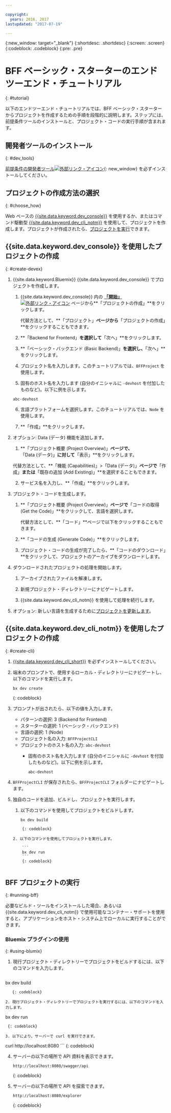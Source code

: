 ```yaml
---

copyright:
  years: 2016, 2017
lastupdated: "2017-07-19"

---
```

{:new_window: target="_blank"}
{:shortdesc: .shortdesc}
{:screen: .screen}
{:codeblock: .codeblock}
{:pre: .pre}

# BFF ベーシック・スターターのエンドツーエンド・チュートリアル
{: #tutorial}

以下のエンドツーエンド・チュートリアルでは、BFF ベーシック・スターターからプロジェクトを作成するための手順を段階的に説明します。ステップには、前提条件ツールのインストールと、プロジェクト・コードの実行手順が含まれます。


## 開発者ツールのインストール
{: #dev_tools}

[前提条件の開発者ツール![外部リンク・アイコン](../icons/launch-glyph.svg "外部リンク・アイコン")](get_code.html#prereq-dev-tools "外部リンク・アイコン"){: new_window} を必ずインストールしてください。


## プロジェクトの作成方法の選択
{: #choose_how}

Web ベースの [{{site.data.keyword.dev_console}}](#create-devex) を使用するか、またはコマンド駆動型 [{{site.data.keyword.dev_cli_notm}}](#create-cli) を使用して、プロジェクトを作成します。プロジェクトが作成されたら、[プロジェクトを実行](#running-bff)できます。


## {{site.data.keyword.dev_console}} を使用したプロジェクトの作成
{: #create-devex}

1. {{site.data.keyword.Bluemix}} {{site.data.keyword.dev_console}} でプロジェクトを作成します。

	1. {{site.data.keyword.dev_console}} 内の [**「開始」** ![外部リンク・アイコン](../icons/launch-glyph.svg "外部リンク・アイコン")](https://console.ng.bluemix.net/developer/getting-started/ "外部リンク・アイコン") ページから**「プロジェクトの作成」**をクリックします。

		代替方法として、**「プロジェクト」**ページから**「プロジェクトの作成」**をクリックすることもできます。

	2. **「Backend for Frontend」**を選択して**「次へ」**をクリックします。

	3. **「ベーシック・バックエンド (Basic Backend)」**を選択し、**「次へ」**をクリックします。

	4. プロジェクト名を入力します。このチュートリアルでは、`BFFProject` を使用します。   

	5. 固有のホスト名を入力します (自分のイニシャルに `-devhost` を付加したものなど)。以下に例を示します。
	
	 ```
	 abc-devhost
	 ``` 

	6. 言語プラットフォームを選択します。このチュートリアルでは、`Node` を使用します。
   
	7. **「作成」**をクリックします。

2. オプション: Data (データ) 機能を追加します。

	1. **「プロジェクト概要 (Project Overview)」**ページで、**「Data (データ)」**に対して**「表示」**をクリックします。

      代替方法として、**「機能 (Capabilities)」>「Data (データ)」**ページで**「作成」**または**「既存の追加 (Add Existing)」**を選択することもできます。

   2. サービス名を入力し、**「作成」**をクリックします。

3. プロジェクト・コードを生成します。

	1. **「プロジェクト概要 (Project Overview)」**ページで**「コードの取得 (Get the Code)」**をクリックして、言語を選択します。
   
		代替方法として、**「コード」**ページで以下をクリックすることもできます。
      
	2. **「コードの生成 (Generate Code)」**をクリックします。
   
	3. プロジェクト・コードの生成が完了したら、**「コードのダウンロード」**をクリックして、プロジェクトのアーカイブをダウンロードします。

4. ダウンロードされたプロジェクトの処理を開始します。

	1. アーカイブされたファイルを解凍します。
	
	2. 新規プロジェクト・ディレクトリーにナビゲートします。
	
	3. {{site.data.keyword.dev_cli_notm}} を使用して処理を続行します。

5. オプション: 新しい言語を生成するために[プロジェクトを更新します](project_overview_page.html#update_language)。


## {{site.data.keyword.dev_cli_notm}} を使用したプロジェクトの作成
{: #create-cli}

1. [{{site.data.keyword.dev_cli_short}}](dev_cli.html) を必ずインストールしてください。

2. 端末のプロンプトで、使用するローカル・ディレクトリーにナビゲートし、以下のコマンドを実行します。
  
	```
	bx dev create
	```
	{: codeblock}
	
3. プロンプトが出されたら、以下の値を入力します。

	* パターンの選択: 3 (Backend for Frontend)
	* スターターの選択: 1 (ベーシック・バックエンド)
	* 言語の選択: 1 (Node)
	* プロジェクト名の入力: `BFFProjectCLI`
	* プロジェクトのホスト名の入力: `abc-devhost`
	  * 固有のホスト名を入力します (自分のイニシャルに `-devhost` を付加したものなど)。以下に例を示します。
	
	     ```
	     abc-devhost
	     ```
	  
4. `BFFProjectCLI` が保存されたら、`BFFProjectCLI` フォルダーにナビゲートします。

5. 独自のコードを追加、ビルドし、プロジェクトを実行します。
 
	1. 以下のコマンドを使用してプロジェクトをビルドします。

		```
		bx dev build
	```
		{: codeblock}
		 
	2. 以下のコマンドを使用してプロジェクトを実行します。

 		```
		bx dev run
		```
		{: codeblock}


## BFF プロジェクトの実行
{: #running-bff}

必要なビルド・ツールをインストールした場合、あるいは {{site.data.keyword.dev_cli_notm}} で使用可能なコンテナー・サポートを使用すると、アプリケーションをホスト・システム上でローカルに実行することができます。


### Bluemix プラグインの使用
{: #using-blumix}

1. 現行プロジェクト・ディレクトリーでプロジェクトをビルドするには、以下のコマンドを入力します。

   ```
bx dev build
```
   {: codeblock}

2. 現行プロジェクト・ディレクトリーでプロジェクトを実行するには、以下のコマンドを入力します。

   ```
  bx dev run
  ```
   {: codeblock}

3. 以下により、サーバーで curl を実行できます。

   ```
curl http://localhost:8080
	```
   {: codeblock}

4. サーバーの以下の場所で API 資料を表示できます。

   ```
   http://localhost:8080/swagger/api
   ```
   {: codeblock}

5. サーバーの以下の場所で API を探索できます。

   ```
   http://localhost:8080/explorer
   ```
   {: codeblock}
